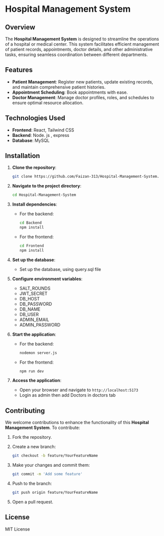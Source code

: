 # Hospital Management System

## Overview

The **Hospital Management System** is designed to streamline the operations of a hospital or medical center. This system facilitates efficient management of patient records, appointments, doctor details, and other administrative tasks, ensuring seamless coordination between different departments.

## Features

- **Patient Management**: Register new patients, update existing records, and maintain comprehensive patient histories.
- **Appointment Scheduling**: Book appointments with ease.
- **Doctor Management**: Manage doctor profiles, roles, and schedules to ensure optimal resource allocation.

## Technologies Used

- **Frontend**: React, Tailwind CSS
- **Backend**: Node. js , express
- **Database**: MySQL

## Installation

1. **Clone the repository**:

   ```bash
   git clone https://github.com/Faizan-313/Hospital-Management-System.git
   ```

2. **Navigate to the project directory**:

   ```bash
   cd Hospital-Management-System
   ```

3. **Install dependencies**:

   - For the backend:

     ```bash
     cd Backend
     npm install
     ```

   - For the frontend:

     ```bash
     cd Frontend
     npm install
     ```

4. **Set up the database**:

   - Set up the database, using query.sql file 

5. **Configure environment variables**:

   - SALT_ROUNDS
   - JWT_SECRET
   - DB_HOST
   - DB_PASSWORD
   - DB_NAME
   - DB_USER
   - ADMIN_EMAIL
   - ADMIN_PASSWORD

6. **Start the application**:

   - For the backend:

     ```bash
     nodemon server.js
     ```

   - For the frontend:

     ```bash
     npm run dev
     ```

7. **Access the application**:

   - Open your browser and navigate to `http://localhost:5173`
   - Login as admin then add Doctors in doctors tab


## Contributing

We welcome contributions to enhance the functionality of this **Hospital Management System**. To contribute:

1. Fork the repository.
2. Create a new branch:

   ```bash
   git checkout -b feature/YourFeatureName
   ```

3. Make your changes and commit them:

   ```bash
   git commit -m 'Add some feature'
   ```

4. Push to the branch:

   ```bash
   git push origin feature/YourFeatureName
   ```

5. Open a pull request.

## License

MIT License
